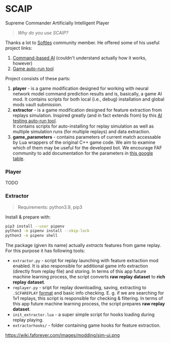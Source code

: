 # SCAIP
Supreme Commander Artificially Intelligent Player
> _Why do you use SCAIP?_

Thanks a lot to [Softles](https://github.com/HardlySoftly) community member. He offered some of his useful project links:
1. [Command-based AI](https://github.com/HardlySoftly/DilliDalli) (couldn't understand actually how it works, however)
2. [Game auto-run tool](https://github.com/HardlySoftly/FAF-AI-Autorun)

Project consists of these parts:
1. **player** - is a game modification designed for working with neural network model command prediction results and is, basically, a game AI mod.
   It contains scripts for both local (i.e., debug) installation and global mods vault submission.
2. **extractor** - is a game modification designed for feature extraction from replays simulation. Inspired greatly (and in fact extends from) by this [AI testing auto-run tool](https://github.com/HardlySoftly/FAF-AI-Autorun).  
   It contains scripts for auto-installing for replay simulation as well as multiple simulation runs (for multiple replays) and data extraction.
3. **game_parameters** - contains parameters of current match accessable by Lua wrappers of the original C++ game code. We aim to examine which of them may be useful for the developed bot. We encourage FAF community to add documentation for the parameters in [this google table](https://docs.google.com/spreadsheets/d/13dAGsT1mB-sZESmZwnvWfiqJ_xQD99ebex_PN8uxI-k/edit?usp=sharing).

### Player

TODO

### Extractor

> Requirements: python3.9, pip3  

Install & prepare with:
```bash
pip3 install --user pipenv
python3 -m pipenv install --skip-lock
python3 -m pipenv shell
```  

The package (given its name) actually _extracts_ features from game replay.
For this purpose it has following tools:
- `extractor.py` - script for replay launching with feature extraction mod enabled.
It is also responsible for additional game info extraction (directly from replay file) and storing.
In terms of this app future machine learning process, the script converts **raw replay dataset** to **rich replay dataset**.  
- `replayer.py` - sript for replay downloading, saving, extracting to `.SCFAREPLAY` [format](https://vk.com/away.php?to=https%3A%2F%2Fgist.github.com%2Fyaniv-aknin%2Ffd0155b62f3d673e2c05fee5d8df0ba5&cc_key=) and basic info checking.
E. g. if we are searching for 1v1 replays, this script is responsible for checking & filtering.
In terms of this app future machine learning process, the script prepares **raw replay dataset**.  
- `init_extractor.lua` - a super simple script for hooks loading during replay playing.  
- `extractorhooks/` - folder containing game hooks for feature extraction.

https://wiki.faforever.com/images/modding/sim-ui.png
